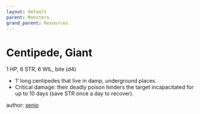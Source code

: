 ```yaml
---
layout: default
parent: Monsters
grand_parent: Resources 
--- 
```

# Centipede, Giant
1 HP, 6 STR, 6 WIL, bite (d4)  
- 1’ long centipedes that live in damp, underground places.  
- Critical damage: their deadly poison hinders the target incapacitated for up to 10 days (save STR once a day to recover).  

author: [xenio](https://xenioinabottle.blogspot.com) 
